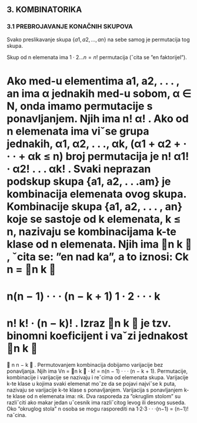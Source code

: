 ## 3. KOMBINATORIKA

### 3.1 PREBROJAVANJE KONAČNIH SKUPOVA

Svako preslikavanje skupa $\{a1, a2,  \dots , an\}$ na sebe samog je permutacija tog skupa.

Skup od n elemenata ima $1\cdot2\dots n = n!$ permutacija (ˇcita se ”en faktorijel”).

Ako med-u elementima a1, a2, . . . , an ima α jednakih med-u sobom, α ∈ N,
onda imamo permutacije s ponavljanjem. Njih ima
n!
α!
.
Ako od n elemenata ima viˇse grupa jednakih, α1, α2, . . ., αk, (α1 + α2 + · · · +
αk ≤ n) broj permutacija je
n!
α1! · α2! . . . αk!
.
Svaki neprazan podskup skupa {a1, a2, . . .am} je kombinacija elemenata ovog
skupa.
Kombinacije skupa {a1, a2, . . . , an} koje se sastoje od k elemenata, k ≤ n,
nazivaju se kombinacijama k-te klase od n elemenata. Njih ima
n
k

, ˇcita se: ”en
nad ka”, a to iznosi: Ck
n =
n
k

=
n(n − 1) · · · (n − k + 1)
1 · 2 · · · k
=
n!
k! · (n − k)!
.
Izraz
n
k

je tzv. binomni koeficijent i vaˇzi jednakost
n
k

=

n
n − k

.
Permutovanjem kombinacija dobijamo varijacije bez ponavljanja. Njih ima
Vn =
n
k

· k! = n(n − 1) · · · (n − k + 1).
Permutacije, kombinacije i varijacije se nazivaju i reˇcima od elemenata skupa.
Varijacije k-te klase u kojima svaki elemenat moˇze da se pojavi najviˇse k puta,
nazivaju se varijacije k-te klase s ponavljanjem. Varijacija s ponavljanjem k-te klase
od n elemenata ima: nk.
Dva rasporeda za ”okruglim stolom” su razliˇciti ako makar jedan uˇcesnik ima
razliˇcitog levog ili desnog suseda.
Oko ”okruglog stola” n osoba se mogu rasporediti na 1·2·3 · · ·(n−1) = (n−1)!
naˇcina.
